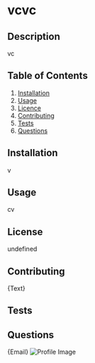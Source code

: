 
# vcvc

## Description
vc

## Table of Contents

1. [Installation](#Installation)
2. [Usage](#Usage)
3. [Licence](#License)
4. [Contributing](#Contributing)
5. [Tests](#Tests)
6. [Questions](#Questions)

## Installation
v

## Usage
cv

## License
undefined

## Contributing
{Text}

## Tests


## Questions
{Email}
![Profile Image](https://avatars1.githubusercontent.com/u/58319229?v=4)